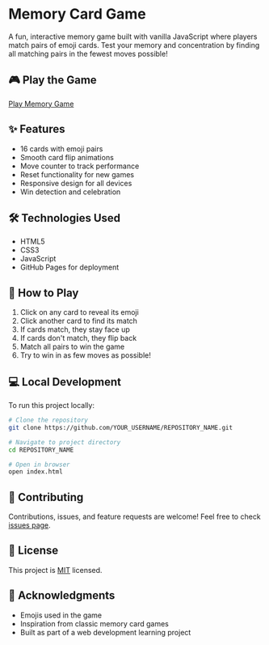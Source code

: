# Memory Card Game

A fun, interactive memory game built with vanilla JavaScript where players match pairs of emoji cards. Test your memory and concentration by finding all matching pairs in the fewest moves possible!

## 🎮 Play the Game

[Play Memory Game](https://github.com/sumirpv/MemoryGame)

## ✨ Features

- 16 cards with emoji pairs
- Smooth card flip animations
- Move counter to track performance
- Reset functionality for new games
- Responsive design for all devices
- Win detection and celebration

## 🛠️ Technologies Used

- HTML5
- CSS3
- JavaScript
- GitHub Pages for deployment

## 🚀 How to Play

1. Click on any card to reveal its emoji
2. Click another card to find its match
3. If cards match, they stay face up
4. If cards don't match, they flip back
5. Match all pairs to win the game
6. Try to win in as few moves as possible!

## 💻 Local Development

To run this project locally:

```bash
# Clone the repository
git clone https://github.com/YOUR_USERNAME/REPOSITORY_NAME.git

# Navigate to project directory
cd REPOSITORY_NAME

# Open in browser
open index.html
```

## 🤝 Contributing

Contributions, issues, and feature requests are welcome! Feel free to check [issues page](https://github.com/sumirpv/MemoryGame/issues).

## 📝 License

This project is [MIT](LICENSE) licensed.

## 🙏 Acknowledgments

- Emojis used in the game
- Inspiration from classic memory card games
- Built as part of a web development learning project
